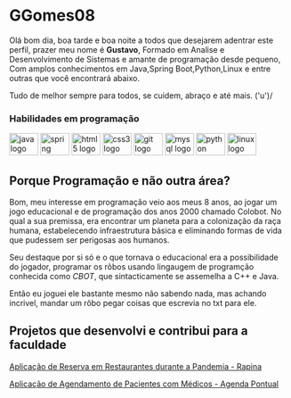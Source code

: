 # GGomes08

Olá bom dia, boa tarde e boa noite a todos que desejarem adentrar este perfil, prazer meu nome é **Gustavo**, Formado em Analise e Desenvolvimento de Sistemas e amante de programação desde pequeno, Com amplos conhecimentos em Java,Spring Boot,Python,Linux e entre outras que você encontrará abaixo.

Tudo de melhor sempre para todos, se cuidem, abraço e até mais. ('u')/

### Habilidades em programação
<div align="left">
  <img src="https://cdn.jsdelivr.net/gh/devicons/devicon/icons/java/java-original.svg" height="40" width="52" alt="java logo"  />
  <img src="https://cdn.jsdelivr.net/gh/devicons/devicon/icons/spring/spring-original.svg" height="40" width="52" alt="spring logo"  />
  <img src="https://cdn.jsdelivr.net/gh/devicons/devicon/icons/html5/html5-original.svg" height="40" width="52" alt="html5 logo"  />
  <img src="https://cdn.jsdelivr.net/gh/devicons/devicon/icons/css3/css3-original.svg" height="40" width="52" alt="css3 logo"  />
  <img src="https://cdn.jsdelivr.net/gh/devicons/devicon/icons/git/git-original.svg" height="40" width="52" alt="git logo"  />
  <img src="https://cdn.jsdelivr.net/gh/devicons/devicon/icons/mysql/mysql-original.svg" height="40" width="52" alt="mysql logo"  />
  <img src="https://cdn.jsdelivr.net/gh/devicons/devicon/icons/python/python-original.svg" height="40" width="52" alt= "python logo">
  <img src="https://cdn.jsdelivr.net/gh/devicons/devicon/icons/linux/linux-original.svg" height="40" width="52" alt= "linux logo">
</div>

## Porque Programação e não outra área?
Bom, meu interesse em programação veio aos meus 8 anos, ao jogar um jogo educacional e de programação  dos anos 2000 chamado Colobot.
No qual a sua premissa, era encontrar um planeta para a colonização da raça humana, estabelecendo infraestrutura básica e eliminando formas de vida que pudessem ser perigosas aos humanos.

Seu destaque por si só e o que tornava o educacional era a possibilidade do jogador, programar os rôbos usando lingaugem de programção conhecida como *CBOT*, que sintacticamente se assemelha a C++ e Java.

Então eu joguei ele bastante mesmo não sabendo nada, mas achando incrivel, mandar um rôbo pegar coisas que escrevia no txt para ele.

## Projetos que desenvolvi e contribui para a faculdade
[Aplicação de Reserva em Restaurantes durante a Pandemia - Rapina](https://github.com/Samuel123456-stack/PI3Konex-Rapina)

[Aplicação de Agendamento de Pacientes com Médicos - Agenda Pontual](https://github.com/Samuel123456-stack/PI4Konex_AgendaPontual)
